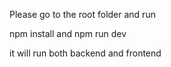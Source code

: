 Please go to the root folder and run 

npm install
and 
npm run dev

it will run both backend and frontend
